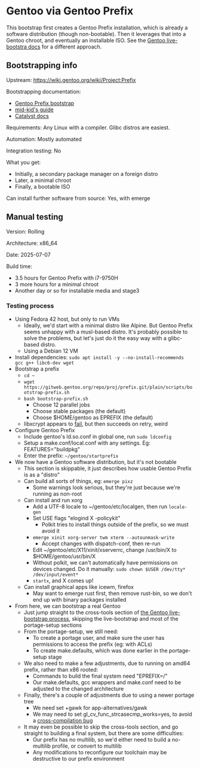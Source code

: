 # Gentoo via Gentoo Prefix

This bootstrap first creates a Gentoo Prefix installation, which is already a software distribution (though non-bootable). Then it leverages that into a Gentoo chroot, and eventually an installable ISO. See the [Gentoo live-bootstra docs](GentooScratch.md) for a different approach.

## Bootstrapping info

Upstream: https://wiki.gentoo.org/wiki/Project:Prefix

Bootstrapping documentation:

* [Gentoo Prefix bootstrap](https://wiki.gentoo.org/wiki/Project:Prefix/Bootstrap)
* [mid-kid's guide](https://mid-kid.root.sx/git/mid-kid/bootstrap/src/branch/master/gentoo-2025/gentoo.txt)
* [Catalyst docs](https://wiki.gentoo.org/wiki/Catalyst)

Requirements: Any Linux with a compiler. Glibc distros are easiest.

Automation: Mostly automated

Integration testing: No

What you get:
* Initially, a secondary package manager on a foreign distro
* Later, a minimal chroot
* Finally, a bootable ISO

Can install further software from source: Yes, with emerge

## Manual testing

Version: Rolling

Architecture: x86_64

Date: 2025-07-07

Build time:
* 3.5 hours for Gentoo Prefix with  i7-9750H
* 3 more hours for a minimal chroot
* Another day or so for installable media and stage3

### Testing process

* Using Fedora 42 host, but only to run VMs
  * Ideally, we'd start with a minimal distro like Alpine. But Gentoo Prefix seems unhappy with a musl-based distro. It's probably possible to solve the problems, but let's just do it the easy way with a glibc-based distro.
  * Using a Debian 12 VM
* Install dependencies: `sudo apt install -y --no-install-recommends gcc g++ libc6-dev wget`
* Bootstrap a prefix
  * `cd ~`
  * `wget https://gitweb.gentoo.org/repo/proj/prefix.git/plain/scripts/bootstrap-prefix.sh`
  * `bash bootstrap-prefix.sh`
    * Choose 12 parallel jobs
    * Choose stable packages (the default)
    * Choose $HOME/gentoo as EPREFIX (the default)
  * libxcrypt appears to [fail](https://bugs.gentoo.org/932009), but then succeeds on retry, weird
* Configure Gentoo Prefix
  * Include gentoo's ld.so.conf in global one, run `sudo ldconfig`
  * Setup a make.conf/local.conf with any settings. Eg: FEATURES="buildpkg"
  * Enter the prefix: `~/gentoo/startprefix`
* We now have a Gentoo software distribution, but it's not bootable
  * This section is skippable, it just describes how usable Gentoo Prefix is as a "distro"
  * Can build all sorts of things, eg: `emerge pixz`
    * Some warnings look serious, but they're just because we're running as non-root
  * Can install and run xorg
    * Add a UTF-8 locale to ~/gentoo/etc/localgen, then run `locale-gen`
    * Set USE flags "elogind X -policykit"
      * Polkit tries to install things outside of the prefix, so we must avoid it
    * `emerge xinit xorg-server twm xterm --autounmask-write`
      * Accept changes with dispatch-conf, then re-run
    * Edit ~/gentoo/etc/X11/xinit/xserverrc, change /usr/bin/X to $HOME/gentoo/usr/bin/X
    * Without polkit, we can't automatically have permissions on devices changed. Do it manually: `sudo chown $USER /dev/tty* /dev/input/event*`
    * `startx`, and X comes up!
  * Can install graphical apps like icewm, firefox
    * May want to emerge rust first, then remove rust-bin, so we don't end up with binary packages installed
* From here, we can bootstrap a real Gentoo
  * Just jump straight to the cross-tools section of [the Gentoo live-bootstrap process](GentooScratch.md), skipping the live-bootstrap and most of the portage-setup sections
  * From the portage-setup, we still need:
    * To create a portage user, and make sure the user has permissions to access the prefix (eg: with ACLs)
    * To create make.defaults, which was done earlier in the portage-setup stage
  * We also need to make a few adjustments, due to running on amd64 prefix, rather than x86 rooted:
    * Commands to build the final system need "EPREFIX=/"
    * Our make.defaults, gcc wrappers and make.conf need to be adjusted to the changed architecture
  * Finally, there's a couple of adjustments due to using a newer portage tree
      * We need set +gawk for app-alternatives/gawk
      * We may need to set gl_cv_func_strcasecmp_works=yes, to avoid a [cross-compilation bug](https://web.archive.org/web/20250424234848/https://savannah.gnu.org/bugs/?66978)
  * It may even be possible to skip the cross-tools section, and go straight to building a final system, but there are some difficulties:
    * Our prefix has no multilib, so we'd either need to build a no-multilib profile, or convert to multilib
    * Any modifications to reconfigure our toolchain may be destructive to our prefix environment
